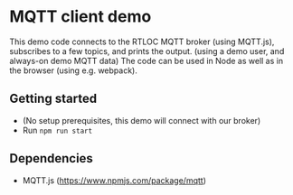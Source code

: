 # MQTT client demo

This demo code connects to the RTLOC MQTT broker (using MQTT.js), subscribes to a few topics, and prints the output. (using a demo user, and always-on demo MQTT data)
The code can be used in Node as well as in the browser (using e.g. webpack).

## Getting started

* (No setup prerequisites, this demo will connect with our broker)
* Run `npm run start`

## Dependencies

* MQTT.js (https://www.npmjs.com/package/mqtt)